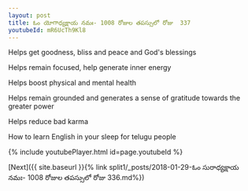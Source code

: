 ```yaml
---
layout: post
title: ఓం యోగాధ్యక్షాయ నమః- 1008 రోజుల తపస్సులో రోజు  337
youtubeId: mR6UcTh9Kl8
---
```

 
 
Helps get goodness, bliss and peace and God's blessings
 
Helps remain focused, help generate inner energy 
 
Helps boost physical and mental health 
 
Helps remain grounded and generates a sense of gratitude towards the greater power 
 
Helps reduce bad karma
 
How to learn English in your sleep for telugu people
 
 
 
 


{% include youtubePlayer.html id=page.youtubeId %}
 
[Next]({{ site.baseurl }}{% link split1/_posts/2018-01-29-ఓం సురాధ్యక్షాయ నమః- 1008 రోజుల తపస్సులో రోజు  336.md%})
 
